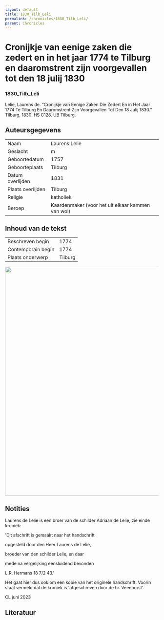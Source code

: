 ```yaml
---
layout: default
title: 1830_Tilb_Leli
permalink: /chronicles/1830_Tilb_Leli/
parent: Chronicles
--- 
```



# Cronijkje van eenige zaken die zedert en in het jaar 1774 te Tilburg en daaromstrent zijn voorgevallen tot den 18 julij 1830 

### 1830_Tilb_Leli 

Lelie, Laurens de. “Cronijkje van Eenige Zaken Die Zedert En in Het Jaar 1774 Te Tilburg En Daaromstrent Zijn Voorgevallen Tot Den 18 Julij 1830.” Tilburg, 1830. HS C128. UB Tilburg. 

## Auteursgegevens 

| | | 
| --------------- | --------------- | 
| Naam | Laurens Lelie | 
| Geslacht | m | 
| Geboortedatum | 1757 | 
| Geboorteplaats | Tilburg | 
| Datum overlijden | 1831 | 
| Plaats overlijden | Tilburg | 
| Religie | katholiek | 
| Beroep | Kaardenmaker (voor het uit elkaar kammen van wol) | 

## Inhoud van de tekst 

| | | 
| --------------- | --------------- | 
| Beschreven begin | 1774 | 
| Contemporain begin | 1774 | 
| Plaats onderwerp | Tilburg | 

[<img src="..\..\barplots_chronicles\1830_Tilb_Leli.jpg" width="750"/>](..\..\barplots_chronicles\1830_Tilb_Leli.jpg) 

## Notities 

Laurens de Lelie is een broer van de schilder Adriaan de Lelie, zie einde
kroniek:

'Dit afschrift is gemaakt naar het handschrift

opgesteld door den Heer Laurens de Lelie,

broeder van den schilder Lelie, en daar

mede na vergelijking eensluidend bevonden

L.R. Hermans 18 7/2 43.'

Het gaat hier dus ook om een kopie van het originele handschrift. Voorin staat
vermeld dat de kroniek is 'afgeschreven door de hr. Veenhorst'.

CL juni 2023



## Literatuur 

